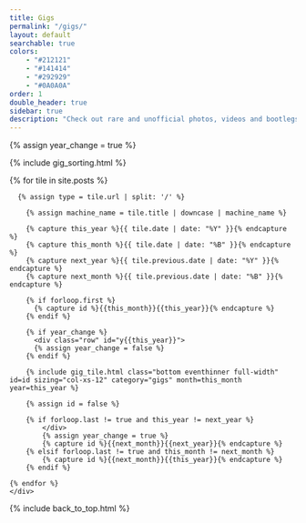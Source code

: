 ```yaml
---
title: Gigs
permalink: "/gigs/"
layout: default
searchable: true
colors: 
    - "#212121"
    - "#141414"
    - "#292929"
    - "#0A0A0A"
order: 1
double_header: true
sidebar: true
description: "Check out rare and unofficial photos, videos and bootlegs of gigs in Dunedin, New Zealand from 2014 until now!"
---
```


{% assign year_change = true %}

  {% include gig_sorting.html %}
<div class="tiles container-fluid gigs">
  <div class="sorted-tiles row">
    <div class="col-xs-12">
    {% for tile in site.posts %}

      {% assign type = tile.url | split: '/' %}

        {% assign machine_name = tile.title | downcase | machine_name %}

        {% capture this_year %}{{ tile.date | date: "%Y" }}{% endcapture %}
        {% capture this_month %}{{ tile.date | date: "%B" }}{% endcapture %}
        {% capture next_year %}{{ tile.previous.date | date: "%Y" }}{% endcapture %}
        {% capture next_month %}{{ tile.previous.date | date: "%B" }}{% endcapture %}

        {% if forloop.first %}
          {% capture id %}{{this_month}}{{this_year}}{% endcapture %}
        {% endif %}

        {% if year_change %}
          <div class="row" id="y{{this_year}}">
          {% assign year_change = false %}
        {% endif %}

        {% include gig_tile.html class="bottom eventhinner full-width" id=id sizing="col-xs-12" category="gigs" month=this_month year=this_year %}

        {% assign id = false %}

        {% if forloop.last != true and this_year != next_year %}
            </div>
            {% assign year_change = true %}
            {% capture id %}{{next_month}}{{next_year}}{% endcapture %}
        {% elsif forloop.last != true and this_month != next_month %}
            {% capture id %}{{next_month}}{{this_year}}{% endcapture %}
        {% endif %}

    {% endfor %}
    </div>
  </div>
</div>

{% include back_to_top.html %}